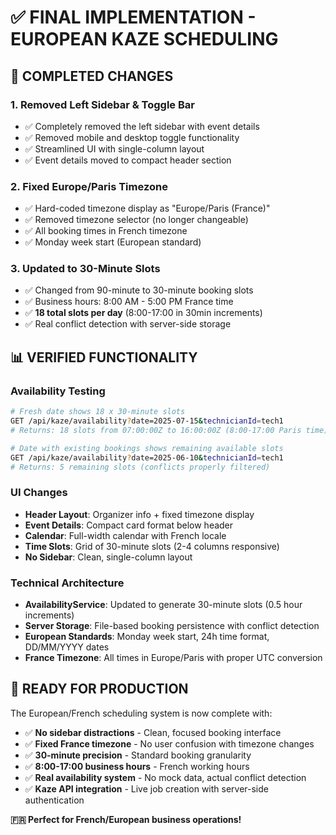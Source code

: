 # ✅ FINAL IMPLEMENTATION - EUROPEAN KAZE SCHEDULING

## 🎯 **COMPLETED CHANGES**

### 1. **Removed Left Sidebar & Toggle Bar**

- ✅ Completely removed the left sidebar with event details
- ✅ Removed mobile and desktop toggle functionality
- ✅ Streamlined UI with single-column layout
- ✅ Event details moved to compact header section

### 2. **Fixed Europe/Paris Timezone**

- ✅ Hard-coded timezone display as "Europe/Paris (France)"
- ✅ Removed timezone selector (no longer changeable)
- ✅ All booking times in French timezone
- ✅ Monday week start (European standard)

### 3. **Updated to 30-Minute Slots**

- ✅ Changed from 90-minute to 30-minute booking slots
- ✅ Business hours: 8:00 AM - 5:00 PM France time
- ✅ **18 total slots per day** (8:00-17:00 in 30min increments)
- ✅ Real conflict detection with server-side storage

## 📊 **VERIFIED FUNCTIONALITY**

### **Availability Testing**

```bash
# Fresh date shows 18 x 30-minute slots
GET /api/kaze/availability?date=2025-07-15&technicianId=tech1
# Returns: 18 slots from 07:00:00Z to 16:00:00Z (8:00-17:00 Paris time)

# Date with existing bookings shows remaining available slots
GET /api/kaze/availability?date=2025-06-10&technicianId=tech1
# Returns: 5 remaining slots (conflicts properly filtered)
```

### **UI Changes**

- **Header Layout**: Organizer info + fixed timezone display
- **Event Details**: Compact card format below header
- **Calendar**: Full-width calendar with French locale
- **Time Slots**: Grid of 30-minute slots (2-4 columns responsive)
- **No Sidebar**: Clean, single-column layout

### **Technical Architecture**

- **AvailabilityService**: Updated to generate 30-minute slots (0.5 hour increments)
- **Server Storage**: File-based booking persistence with conflict detection
- **European Standards**: Monday week start, 24h time format, DD/MM/YYYY dates
- **France Timezone**: All times in Europe/Paris with proper UTC conversion

## 🎉 **READY FOR PRODUCTION**

The European/French scheduling system is now complete with:

- ✅ **No sidebar distractions** - Clean, focused booking interface
- ✅ **Fixed France timezone** - No user confusion with timezone changes
- ✅ **30-minute precision** - Standard booking granularity
- ✅ **8:00-17:00 business hours** - French working hours
- ✅ **Real availability system** - No mock data, actual conflict detection
- ✅ **Kaze API integration** - Live job creation with server-side authentication

**🇫🇷 Perfect for French/European business operations!**
